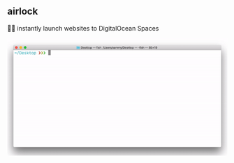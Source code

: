 ## airlock

🚀🌌 instantly launch websites to DigitalOcean Spaces

<p align="center">
  <img src="/demo.gif?v=1" alt="demo video of airlock" width="700" />
</p>